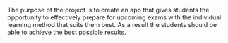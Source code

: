 The purpose of the project is to create an app that gives students the opportunity to effectively prepare for upcoming exams with the individual learning method that suits them best. As a result the students should be able to achieve the best possible results. 

